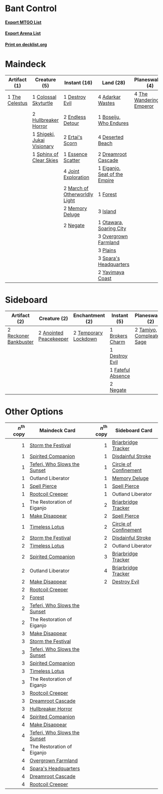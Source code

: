 # Bant Control

#### [Export MTGO List](../collection/Bant%20Control/Bant%20Control.txt)
#### [Export Arena List](../collection/Bant%20Control/Bant%20Control_arena.txt)
#### [Print on decklist.org](http://decklist.org/?deckmain=4%09Adarkar%20Wastes%0A1%09Boseiju,%20Who%20Endures%0A1%09Colossal%20Skyturtle%0A2%09Depopulate%0A4%09Deserted%20Beach%0A1%09Destroy%20Evil%0A2%09Dreamroot%20Cascade%0A1%09Eiganjo,%20Seat%20of%20the%20Empire%0A2%09Endless%20Detour%0A2%09Ertai's%20Scorn%0A1%09Essence%20Scatter%0A1%09Farewell%0A1%09Forest%0A2%09Hullbreaker%20Horror%0A3%09Island%0A4%09Joint%20Exploration%0A2%09March%20of%20Otherworldly%20Light%0A2%09Memory%20Deluge%0A2%09Negate%0A1%09Otawara,%20Soaring%20City%0A3%09Overgrown%20Farmland%0A3%09Plains%0A1%09Shigeki,%20Jukai%20Visionary%0A1%09Silver%20Scrutiny%0A3%09Spara's%20Headquarters%0A1%09Sphinx%20of%20Clear%20Skies%0A2%09Sunset%20Revelry%0A1%09The%20Celestus%0A4%09The%20Wandering%20Emperor%0A2%09Yavimaya%20Coast&deckside=2%09Anointed%20Peacekeeper%0A1%09Brokers%20Charm%0A1%09Destroy%20Evil%0A1%09Fateful%20Absence%0A2%09Negate%0A2%09Reckoner%20Bankbuster%0A2%09Sunset%20Revelry%0A2%09Tamiyo,%20Compleated%20Sage%0A2%09Temporary%20Lockdown)
# Maindeck

|                                      Artifact (1)                                       |                                            Creature (5)                                             |                                              Instant (16)                                              |                                               Land (28)                                                |                                         Planeswalker (4)                                         |                                        Sorcery (6)                                         |
|-----------------------------------------------------------------------------------------|-----------------------------------------------------------------------------------------------------|--------------------------------------------------------------------------------------------------------|--------------------------------------------------------------------------------------------------------|--------------------------------------------------------------------------------------------------|--------------------------------------------------------------------------------------------|
|1 [The Celestus](http://gatherer.wizards.com/Pages/Card/Details.aspx?multiverseid=535049)|1 [Colossal Skyturtle](http://gatherer.wizards.com/Pages/Card/Details.aspx?multiverseid=548527)      |1 [Destroy Evil](http://gatherer.wizards.com/Pages/Card/Details.aspx?multiverseid=574497)               |4 [Adarkar Wastes](http://gatherer.wizards.com/Pages/Card/Details.aspx?multiverseid=129458)             |4 [The Wandering Emperor](http://gatherer.wizards.com/Pages/Card/Details.aspx?multiverseid=548337)|2 [Depopulate](http://gatherer.wizards.com/Pages/Card/Details.aspx?multiverseid=555211)     |
|                                                                                         |2 [Hullbreaker Horror](http://gatherer.wizards.com/Pages/Card/Details.aspx?multiverseid=540902)      |2 [Endless Detour](http://gatherer.wizards.com/Pages/Card/Details.aspx?multiverseid=555384)             |1 [Boseiju, Who Endures](http://gatherer.wizards.com/Pages/Card/Details.aspx?multiverseid=548579)       |                                                                                                  |1 [Farewell](http://gatherer.wizards.com/Pages/Card/Details.aspx?multiverseid=548306)       |
|                                                                                         |1 [Shigeki, Jukai Visionary](http://gatherer.wizards.com/Pages/Card/Details.aspx?multiverseid=548515)|2 [Ertai's Scorn](http://gatherer.wizards.com/Pages/Card/Details.aspx?multiverseid=574528)              |4 [Deserted Beach](http://gatherer.wizards.com/Pages/Card/Details.aspx?multiverseid=535058)             |                                                                                                  |1 [Silver Scrutiny](http://gatherer.wizards.com/Pages/Card/Details.aspx?multiverseid=574545)|
|                                                                                         |1 [Sphinx of Clear Skies](http://gatherer.wizards.com/Pages/Card/Details.aspx?multiverseid=574547)   |1 [Essence Scatter](http://gatherer.wizards.com/Pages/Card/Details.aspx?multiverseid=426754)            |2 [Dreamroot Cascade](http://gatherer.wizards.com/Pages/Card/Details.aspx?multiverseid=541138)          |                                                                                                  |2 [Sunset Revelry](http://gatherer.wizards.com/Pages/Card/Details.aspx?multiverseid=534796) |
|                                                                                         |                                                                                                     |4 [Joint Exploration](http://gatherer.wizards.com/Pages/Card/Details.aspx?multiverseid=574536)          |1 [Eiganjo, Seat of the Empire](http://gatherer.wizards.com/Pages/Card/Details.aspx?multiverseid=548581)|                                                                                                  |                                                                                            |
|                                                                                         |                                                                                                     |2 [March of Otherworldly Light](http://gatherer.wizards.com/Pages/Card/Details.aspx?multiverseid=548321)|1 [Forest](http://gatherer.wizards.com/Pages/Card/Details.aspx?multiverseid=439860)                     |                                                                                                  |                                                                                            |
|                                                                                         |                                                                                                     |2 [Memory Deluge](http://gatherer.wizards.com/Pages/Card/Details.aspx?multiverseid=534825)              |3 [Island](http://gatherer.wizards.com/Pages/Card/Details.aspx?multiverseid=439857)                     |                                                                                                  |                                                                                            |
|                                                                                         |                                                                                                     |2 [Negate](http://gatherer.wizards.com/Pages/Card/Details.aspx?multiverseid=423707)                     |1 [Otawara, Soaring City](http://gatherer.wizards.com/Pages/Card/Details.aspx?multiverseid=548584)      |                                                                                                  |                                                                                            |
|                                                                                         |                                                                                                     |                                                                                                        |3 [Overgrown Farmland](http://gatherer.wizards.com/Pages/Card/Details.aspx?multiverseid=535064)         |                                                                                                  |                                                                                            |
|                                                                                         |                                                                                                     |                                                                                                        |3 [Plains](http://gatherer.wizards.com/Pages/Card/Details.aspx?multiverseid=439856)                     |                                                                                                  |                                                                                            |
|                                                                                         |                                                                                                     |                                                                                                        |3 [Spara's Headquarters](http://gatherer.wizards.com/Pages/Card/Details.aspx?multiverseid=555458)       |                                                                                                  |                                                                                            |
|                                                                                         |                                                                                                     |                                                                                                        |2 [Yavimaya Coast](http://gatherer.wizards.com/Pages/Card/Details.aspx?multiverseid=129810)             |                                                                                                  |                                                                                            |


# Sideboard

|                                          Artifact (2)                                          |                                          Creature (2)                                           |                                        Enchantment (2)                                        |                                        Instant (5)                                         |                                          Planeswalker (2)                                          |                                        Sorcery (2)                                        |
|------------------------------------------------------------------------------------------------|-------------------------------------------------------------------------------------------------|-----------------------------------------------------------------------------------------------|--------------------------------------------------------------------------------------------|----------------------------------------------------------------------------------------------------|-------------------------------------------------------------------------------------------|
|2 [Reckoner Bankbuster](http://gatherer.wizards.com/Pages/Card/Details.aspx?multiverseid=548568)|2 [Anointed Peacekeeper](http://gatherer.wizards.com/Pages/Card/Details.aspx?multiverseid=574482)|2 [Temporary Lockdown](http://gatherer.wizards.com/Pages/Card/Details.aspx?multiverseid=574516)|1 [Brokers Charm](http://gatherer.wizards.com/Pages/Card/Details.aspx?multiverseid=555372)  |2 [Tamiyo, Compleated Sage](http://gatherer.wizards.com/Pages/Card/Details.aspx?multiverseid=548551)|2 [Sunset Revelry](http://gatherer.wizards.com/Pages/Card/Details.aspx?multiverseid=534796)|
|                                                                                                |                                                                                                 |                                                                                               |1 [Destroy Evil](http://gatherer.wizards.com/Pages/Card/Details.aspx?multiverseid=574497)   |                                                                                                    |                                                                                           |
|                                                                                                |                                                                                                 |                                                                                               |1 [Fateful Absence](http://gatherer.wizards.com/Pages/Card/Details.aspx?multiverseid=534774)|                                                                                                    |                                                                                           |
|                                                                                                |                                                                                                 |                                                                                               |2 [Negate](http://gatherer.wizards.com/Pages/Card/Details.aspx?multiverseid=423707)         |                                                                                                    |                                                                                           |


# Other Options

|*n*<sup>th</sup> copy|                                             Maindeck Card                                             |*n*<sup>th</sup> copy|                                         Sideboard Card                                         |
|--------------------:|-------------------------------------------------------------------------------------------------------|--------------------:|------------------------------------------------------------------------------------------------|
|                    1|[Storm the Festival](http://gatherer.wizards.com/Pages/Card/Details.aspx?multiverseid=534989)          |                    1|[Briarbridge Tracker](http://gatherer.wizards.com/Pages/Card/Details.aspx?multiverseid=534957)  |
|                    1|[Spirited Companion](http://gatherer.wizards.com/Pages/Card/Details.aspx?multiverseid=548333)          |                    1|[Disdainful Stroke](http://gatherer.wizards.com/Pages/Card/Details.aspx?multiverseid=420705)    |
|                    1|[Teferi, Who Slows the Sunset](http://gatherer.wizards.com/Pages/Card/Details.aspx?multiverseid=535041)|                    1|[Circle of Confinement](http://gatherer.wizards.com/Pages/Card/Details.aspx?multiverseid=540834)|
|                    1|Outland Liberator                                                                                      |                    1|[Memory Deluge](http://gatherer.wizards.com/Pages/Card/Details.aspx?multiverseid=534825)        |
|                    1|[Spell Pierce](http://gatherer.wizards.com/Pages/Card/Details.aspx?multiverseid=425876)                |                    1|[Spell Pierce](http://gatherer.wizards.com/Pages/Card/Details.aspx?multiverseid=425876)         |
|                    1|[Rootcoil Creeper](http://gatherer.wizards.com/Pages/Card/Details.aspx?multiverseid=535034)            |                    1|Outland Liberator                                                                               |
|                    1|The Restoration of Eiganjo                                                                             |                    2|[Briarbridge Tracker](http://gatherer.wizards.com/Pages/Card/Details.aspx?multiverseid=534957)  |
|                    1|[Make Disappear](http://gatherer.wizards.com/Pages/Card/Details.aspx?multiverseid=555250)              |                    2|[Spell Pierce](http://gatherer.wizards.com/Pages/Card/Details.aspx?multiverseid=425876)         |
|                    1|[Timeless Lotus](http://gatherer.wizards.com/Pages/Card/Details.aspx?multiverseid=574719)              |                    2|[Circle of Confinement](http://gatherer.wizards.com/Pages/Card/Details.aspx?multiverseid=540834)|
|                    2|[Storm the Festival](http://gatherer.wizards.com/Pages/Card/Details.aspx?multiverseid=534989)          |                    2|[Disdainful Stroke](http://gatherer.wizards.com/Pages/Card/Details.aspx?multiverseid=420705)    |
|                    2|[Timeless Lotus](http://gatherer.wizards.com/Pages/Card/Details.aspx?multiverseid=574719)              |                    2|Outland Liberator                                                                               |
|                    2|[Spirited Companion](http://gatherer.wizards.com/Pages/Card/Details.aspx?multiverseid=548333)          |                    3|[Briarbridge Tracker](http://gatherer.wizards.com/Pages/Card/Details.aspx?multiverseid=534957)  |
|                    2|Outland Liberator                                                                                      |                    4|[Briarbridge Tracker](http://gatherer.wizards.com/Pages/Card/Details.aspx?multiverseid=534957)  |
|                    2|[Make Disappear](http://gatherer.wizards.com/Pages/Card/Details.aspx?multiverseid=555250)              |                    2|[Destroy Evil](http://gatherer.wizards.com/Pages/Card/Details.aspx?multiverseid=574497)         |
|                    2|[Rootcoil Creeper](http://gatherer.wizards.com/Pages/Card/Details.aspx?multiverseid=535034)            |                     |                                                                                                |
|                    2|[Forest](http://gatherer.wizards.com/Pages/Card/Details.aspx?multiverseid=439860)                      |                     |                                                                                                |
|                    2|[Teferi, Who Slows the Sunset](http://gatherer.wizards.com/Pages/Card/Details.aspx?multiverseid=535041)|                     |                                                                                                |
|                    2|The Restoration of Eiganjo                                                                             |                     |                                                                                                |
|                    3|[Make Disappear](http://gatherer.wizards.com/Pages/Card/Details.aspx?multiverseid=555250)              |                     |                                                                                                |
|                    3|[Storm the Festival](http://gatherer.wizards.com/Pages/Card/Details.aspx?multiverseid=534989)          |                     |                                                                                                |
|                    3|[Teferi, Who Slows the Sunset](http://gatherer.wizards.com/Pages/Card/Details.aspx?multiverseid=535041)|                     |                                                                                                |
|                    3|[Spirited Companion](http://gatherer.wizards.com/Pages/Card/Details.aspx?multiverseid=548333)          |                     |                                                                                                |
|                    3|[Timeless Lotus](http://gatherer.wizards.com/Pages/Card/Details.aspx?multiverseid=574719)              |                     |                                                                                                |
|                    3|The Restoration of Eiganjo                                                                             |                     |                                                                                                |
|                    3|[Rootcoil Creeper](http://gatherer.wizards.com/Pages/Card/Details.aspx?multiverseid=535034)            |                     |                                                                                                |
|                    3|[Dreamroot Cascade](http://gatherer.wizards.com/Pages/Card/Details.aspx?multiverseid=541138)           |                     |                                                                                                |
|                    3|[Hullbreaker Horror](http://gatherer.wizards.com/Pages/Card/Details.aspx?multiverseid=540902)          |                     |                                                                                                |
|                    4|[Spirited Companion](http://gatherer.wizards.com/Pages/Card/Details.aspx?multiverseid=548333)          |                     |                                                                                                |
|                    4|[Make Disappear](http://gatherer.wizards.com/Pages/Card/Details.aspx?multiverseid=555250)              |                     |                                                                                                |
|                    4|[Teferi, Who Slows the Sunset](http://gatherer.wizards.com/Pages/Card/Details.aspx?multiverseid=535041)|                     |                                                                                                |
|                    4|The Restoration of Eiganjo                                                                             |                     |                                                                                                |
|                    4|[Overgrown Farmland](http://gatherer.wizards.com/Pages/Card/Details.aspx?multiverseid=535064)          |                     |                                                                                                |
|                    4|[Spara's Headquarters](http://gatherer.wizards.com/Pages/Card/Details.aspx?multiverseid=555458)        |                     |                                                                                                |
|                    4|[Dreamroot Cascade](http://gatherer.wizards.com/Pages/Card/Details.aspx?multiverseid=541138)           |                     |                                                                                                |
|                    4|[Rootcoil Creeper](http://gatherer.wizards.com/Pages/Card/Details.aspx?multiverseid=535034)            |                     |                                                                                                |

